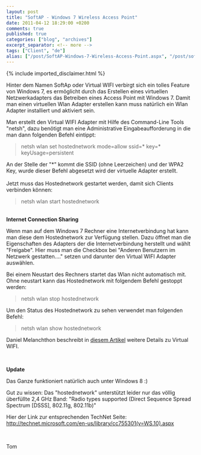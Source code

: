 ```yaml
---
layout: post
title: "SoftAP - Windows 7 Wireless Access Point"
date: 2011-04-12 18:29:00 +0200
comments: true
published: true
categories: ["blog", "archives"]
excerpt_separator: <!-- more -->
tags: ["Client", "de"]
alias: ["/post/SoftAP-Windows-7-Wireless-Access-Point.aspx", "/post/softap-windows-7-wireless-access-point.aspx"]
---
```

<!-- more -->
{% include imported_disclaimer.html %}
<p>Hinter dem Namen SoftAp oder Virtual WIFI verbirgt sich ein tolles Feature von Windows 7, es erm&ouml;glicht durch das Erstellen eines virtuellen Netzwerkadapters das Betreiben eines Access Point mit Windows 7. Damit man einen virtuellen Wlan Adapter erstellen kann muss nat&uuml;rlich ein Wlan Adapter installiert und aktiviert sein.</p>
<p>Man erstellt den Virtual WIFI Adapter mit Hilfe des Command-Line Tools "netsh", dazu ben&ouml;tigt man eine Administrative Eingabeaufforderung in die man dann folgenden Befehl eintippt:</p>
<blockquote>
<p>netsh wlan set hostednetwork mode=allow ssid=* key=* keyUsage=persistent</p>
</blockquote>
<p>An der Stelle der "*" kommt die SSID (ohne Leerzeichen) und der WPA2 Key, wurde dieser Befehl abgesetzt wird der virtuelle Adapter erstellt.<br />&nbsp;<br />Jetzt muss das Hostednetwork gestartet werden, damit sich Clients verbinden k&ouml;nnen:</p>
<blockquote>
<p>netsh wlan start hostednetwork</p>
</blockquote>
<p><br /><strong>Internet Connection Sharing</strong></p>
<p>Wenn man auf dem Windows 7 Rechner eine Internetverbindung hat kann man diese dem Hostednetwork zur Verf&uuml;gung stellen. Dazu &ouml;ffnet man die Eigenschaften des Adapters der die Internetverbindung herstellt und w&auml;hlt "Freigabe". Hier muss man die Checkbox bei "Anderen Benutzern im Netzwerk gestatten...." setzen und darunter den Virtual WIFI Adapter ausw&auml;hlen.</p>
<p>Bei einem Neustart des Rechners startet das Wlan nicht automatisch mit. Ohne neustart kann das Hostednetwork mit folgendem Befehl gestoppt werden:</p>
<blockquote>
<p>netsh wlan stop hostednetwork</p>
</blockquote>
<p>Um den Status des Hostednetwork zu sehen verwendet man folgenden Befehl:</p>
<blockquote>
<p>netsh wlan show hostednetwork</p>
</blockquote>
<p>Daniel Melanchthon beschreibt in <a href="http://blogs.technet.com/b/dmelanchthon/archive/2009/09/24/virtual-wifi-macht-windows-7-zum-access-point.aspx" target="_blank">diesem Artikel</a> weitere Details zu Virtual WIFI.</p>
<p>&nbsp;</p>
<p><strong>Update</strong></p>
<p>Das Ganze funktioniert nat&uuml;rlich auch unter Windows 8 :)</p>
<p>Gut zu wissen: Das "hostednetwork" unterst&uuml;tzt leider&nbsp;nur das v&ouml;llig &uuml;berf&uuml;llte 2,4 GHz Band: "Radio types supported (Direct Sequence Spread Spectrum [DSSS], 802.11g, 802.11b)"</p>
<p>Hier der Link zur entsprechenden TechNet Seite: <a href="http://technet.microsoft.com/en-us/library/cc755301(v=WS.10).aspx">http://technet.microsoft.com/en-us/library/cc755301(v=WS.10).aspx</a></p>
<p>&nbsp;</p>
<p>Tom</p>
